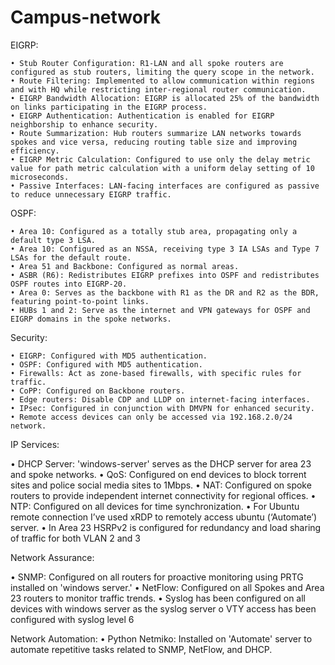 # Campus-network

EIGRP:

    • Stub Router Configuration: R1-LAN and all spoke routers are configured as stub routers, limiting the query scope in the network.
    • Route Filtering: Implemented to allow communication within regions and with HQ while restricting inter-regional router communication.
    • EIGRP Bandwidth Allocation: EIGRP is allocated 25% of the bandwidth on links participating in the EIGRP process.
    • EIGRP Authentication: Authentication is enabled for EIGRP neighborship to enhance security.
    • Route Summarization: Hub routers summarize LAN networks towards spokes and vice versa, reducing routing table size and improving efficiency.
    • EIGRP Metric Calculation: Configured to use only the delay metric value for path metric calculation with a uniform delay setting of 10 microseconds.
    • Passive Interfaces: LAN-facing interfaces are configured as passive to reduce unnecessary EIGRP traffic.

OSPF:

    • Area 10: Configured as a totally stub area, propagating only a default type 3 LSA.
    • Area 10: Configured as an NSSA, receiving type 3 IA LSAs and Type 7 LSAs for the default route.
    • Area 51 and Backbone: Configured as normal areas.
    • ASBR (R6): Redistributes EIGRP prefixes into OSPF and redistributes OSPF routes into EIGRP-20.
    • Area 0: Serves as the backbone with R1 as the DR and R2 as the BDR, featuring point-to-point links.
    • HUBs 1 and 2: Serve as the internet and VPN gateways for OSPF and EIGRP domains in the spoke networks.


Security:

    • EIGRP: Configured with MD5 authentication.
    • OSPF: Configured with MD5 authentication.
    • Firewalls: Act as zone-based firewalls, with specific rules for traffic.
    • CoPP: Configured on Backbone routers.
    • Edge routers: Disable CDP and LLDP on internet-facing interfaces.
    • IPsec: Configured in conjunction with DMVPN for enhanced security.
    • Remote access devices can only be accessed via 192.168.2.0/24 network.


IP Services:

•	DHCP Server: 'windows-server' serves as the DHCP server for area 23 and spoke networks.
•	QoS: Configured on end devices to block torrent sites and police social media sites to 1Mbps.
•	NAT: Configured on spoke routers to provide independent internet connectivity for regional offices.
•	NTP: Configured on all devices for time synchronization.
•	For Ubuntu remote connection I’ve used xRDP to remotely access ubuntu (‘Automate’) server.
•	In Area 23 HSRPv2 is configured for redundancy and load sharing of traffic for both VLAN 2 and 3

Network Assurance:

•	SNMP: Configured on all routers for proactive monitoring using PRTG installed on 'windows server.'
•	NetFlow: Configured on all Spokes and Area 23 routers to monitor traffic trends.
•	Syslog has been configured on all devices with windows server as the syslog server
o	VTY access has been configured with syslog level 6

Network Automation:
•	Python Netmiko: Installed on 'Automate' server to automate repetitive tasks related to SNMP, NetFlow, and DHCP.
